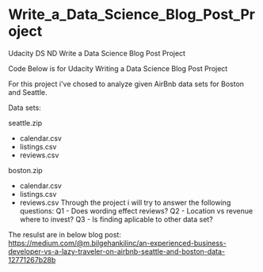 # Write_a_Data_Science_Blog_Post_Project
Udacity DS ND Write a Data Science Blog Post Project

Code Below is for Udacity Writing a Data Science Blog Post Project

For this project i've chosed to analyze given AirBnb data sets for Boston and Seattle.

Data sets:

seattle.zip
  - calendar.csv
  - listings.csv
  - reviews.csv

boston.zip
  - calendar.csv
  - listings.csv
  - reviews.csv
Through the project i will try to answer the following questions:
  Q1 - Does wording effect reviews?
  Q2 - Location vs revenue where to invest?
  Q3 - Is finding aplicable to other data set?


The resulst are in below blog post: https://medium.com/@m.bilgehankilinc/an-experienced-business-developer-vs-a-lazy-traveler-on-airbnb-seattle-and-boston-data-12771267b28b
